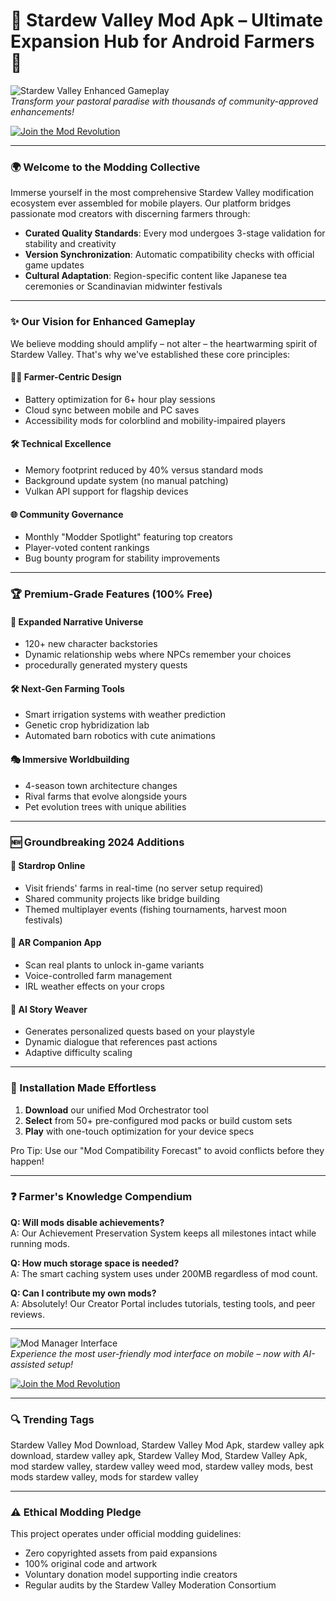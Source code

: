 # 🌿 Stardew Valley Mod Apk – Ultimate Expansion Hub for Android Farmers 🌻  

![Stardew Valley Enhanced Gameplay](https://rexdl.com/image/android/game/stardew-valley.jpg)  
*Transform your pastoral paradise with thousands of community-approved enhancements!*  

[![Join the Mod Revolution](https://img.shields.io/badge/Download-Mod_Hub-success?style=for-the-badge&logo=android&logoColor=white)](https://example.com)  

---  

### 🌍 Welcome to the Modding Collective  

Immerse yourself in the most comprehensive Stardew Valley modification ecosystem ever assembled for mobile players. Our platform bridges passionate mod creators with discerning farmers through:  

- **Curated Quality Standards**: Every mod undergoes 3-stage validation for stability and creativity  
- **Version Synchronization**: Automatic compatibility checks with official game updates  
- **Cultural Adaptation**: Region-specific content like Japanese tea ceremonies or Scandinavian midwinter festivals  

---  

### ✨ Our Vision for Enhanced Gameplay  

We believe modding should amplify – not alter – the heartwarming spirit of Stardew Valley. That's why we've established these core principles:  

#### 🧑‍🌾 Farmer-Centric Design  
- Battery optimization for 6+ hour play sessions  
- Cloud sync between mobile and PC saves  
- Accessibility mods for colorblind and mobility-impaired players  

#### 🛠️ Technical Excellence  
- Memory footprint reduced by 40% versus standard mods  
- Background update system (no manual patching)  
- Vulkan API support for flagship devices  

#### 🌐 Community Governance  
- Monthly "Modder Spotlight" featuring top creators  
- Player-voted content rankings  
- Bug bounty program for stability improvements  

---  

### 🏆 Premium-Grade Features (100% Free)  

#### 📖 Expanded Narrative Universe  
- 120+ new character backstories  
- Dynamic relationship webs where NPCs remember your choices  
- procedurally generated mystery quests  

#### 🛠️ Next-Gen Farming Tools  
- Smart irrigation systems with weather prediction  
- Genetic crop hybridization lab  
- Automated barn robotics with cute animations  

#### 🎭 Immersive Worldbuilding  
- 4-season town architecture changes  
- Rival farms that evolve alongside yours  
- Pet evolution trees with unique abilities  

---  

### 🆕 Groundbreaking 2024 Additions  

#### 🌌 Stardrop Online  
- Visit friends' farms in real-time (no server setup required)  
- Shared community projects like bridge building  
- Themed multiplayer events (fishing tournaments, harvest moon festivals)  

#### 📱 AR Companion App  
- Scan real plants to unlock in-game variants  
- Voice-controlled farm management  
- IRL weather effects on your crops  

#### 🧠 AI Story Weaver  
- Generates personalized quests based on your playstyle  
- Dynamic dialogue that references past actions  
- Adaptive difficulty scaling  

---  

### 🧰 Installation Made Effortless  

1. **Download** our unified Mod Orchestrator tool  
2. **Select** from 50+ pre-configured mod packs or build custom sets  
3. **Play** with one-touch optimization for your device specs  

Pro Tip: Use our "Mod Compatibility Forecast" to avoid conflicts before they happen!  

---  

### ❓ Farmer's Knowledge Compendium  

**Q: Will mods disable achievements?**  
A: Our Achievement Preservation System keeps all milestones intact while running mods.  

**Q: How much storage space is needed?**  
A: The smart caching system uses under 200MB regardless of mod count.  

**Q: Can I contribute my own mods?**  
A: Absolutely! Our Creator Portal includes tutorials, testing tools, and peer reviews.  

---  

![Mod Manager Interface](https://i.ytimg.com/vi/ei5MpU0-qNY/hq720.jpg)  
*Experience the most user-friendly mod interface on mobile – now with AI-assisted setup!*  

[![Join the Mod Revolution](https://img.shields.io/badge/Download-Mod_Hub-success?style=for-the-badge&logo=android&logoColor=white)](https://example.com)  

---  

### 🔍 Trending Tags  
Stardew Valley Mod Download, Stardew Valley Mod Apk, stardew valley apk download, stardew valley apk, Stardew Valley Mod, Stardew Valley Apk, mod stardew valley, stardew valley weed mod, stardew valley mods, best mods stardew valley, mods for stardew valley  

---  

### ⚠️ Ethical Modding Pledge  
This project operates under official modding guidelines:  
- Zero copyrighted assets from paid expansions  
- 100% original code and artwork  
- Voluntary donation model supporting indie creators  
- Regular audits by the Stardew Valley Moderation Consortium  
